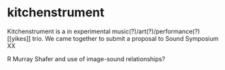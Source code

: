 # kitchenstrument

Kitchenstrument is a in experimental music(?)/art(?)/performance(?) [[yikes]] trio. We came together to submit a proposal to  Sound Symposium XX

R Murray Shafer and use of image-sound relationships?

